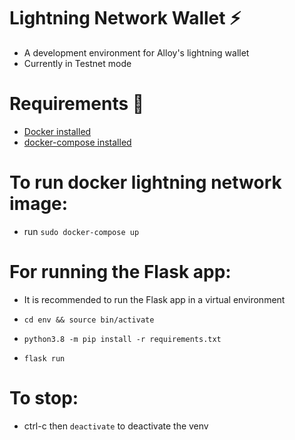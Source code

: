 # Lightning Network Wallet ⚡

* A development environment for Alloy's lightning wallet
* Currently in Testnet mode

# Requirements 🔧

* [Docker installed](https://docs.docker.com/get-docker/)
* [docker-compose installed](https://docs.docker.com/compose/install/)

# To run docker lightning network image:

* run `sudo docker-compose up`

# For running the Flask app:

* It is recommended to run the Flask app in a virtual environment

* `cd env && source bin/activate`
* `python3.8 -m pip install -r requirements.txt`
*  `flask run` 

# To stop:

* ctrl-c then `deactivate` to deactivate the venv
